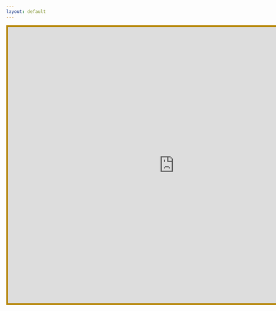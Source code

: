 ```yaml
---
layout: default
---
```

<iframe src="https://rsph.hosted.panopto.com/Panopto/Pages/Embed.aspx?id=80c891b4-8c79-4980-a875-ac1d01402c38&autoplay=false&offerviewer=true&showtitle=true&showbrand=false&start=0&interactivity=all" height="750" width="900" style="border: 5px solid #b58500;" allowfullscreen allow="autoplay"></iframe>
